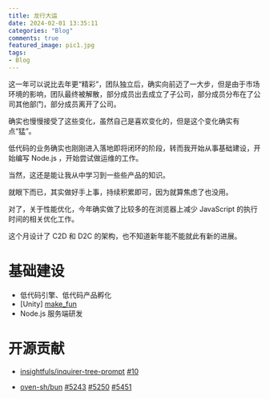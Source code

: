 ```yaml
---
title: 龙行大运
date: 2024-02-01 13:35:11
categories: "Blog"
comments: true
featured_image: pic1.jpg
tags:
- Blog
---
```


<!-- no node -->

<!-- more -->

这一年可以说比去年更“精彩”，团队独立后，确实向前迈了一大步，但是由于市场环境的影响，团队最终被解散，部分成员出去成立了子公司，部分成员分布在了公司其他部门，部分成员离开了公司。

确实也慢慢接受了这些变化，虽然自己是喜欢变化的，但是这个变化确实有点“猛”。

低代码的业务确实也刚刚进入落地即将闭环的阶段，转而我开始从事基础建设，开始编写 Node.js ，开始尝试做运维的工作。

当然，这还是能让我从中学习到一些些产品的知识。

就眼下而已，其实做好手上事，持续积累即可，因为就算焦虑了也没用。

对了，关于性能优化，今年确实做了比较多的在浏览器上减少 JavaScript 的执行时间的相关优化工作。

这个月设计了 C2D 和 D2C 的架构，也不知道新年能不能就此有新的进展。

# 基础建设

- 低代码引擎、低代码产品孵化
- [Unity] [make_fun](https://github.com/zongzi531/make_fun)
- Node.js 服务端研发

# 开源贡献

- [insightfuls/inquirer-tree-prompt](https://github.com/insightfuls/inquirer-tree-prompt) [#10](https://github.com/insightfuls/inquirer-tree-prompt/pull/10)

- [oven-sh/bun](https://github.com/oven-sh/bun) [#5243](https://github.com/oven-sh/bun/pull/5243) [#5250](https://github.com/oven-sh/bun/pull/5250) [#5451](https://github.com/oven-sh/bun/pull/5451)

